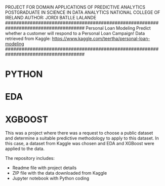 PROJECT FOR DOMAIN APPLICATIONS OF PREDICTIVE ANALYTICS
POSTGRADUATE IN SCIENCE IN DATA ANALYTICS
NATIONAL COLLEGE OF IRELAND
AUTHOR: JORDI BATLLE LALANDE
#####################################################################################
Personal Loan Modeling
Predict whether a customer will respond to a Personal Loan Campaign!
Data retrieved from Kaggle: https://www.kaggle.com/teertha/personal-loan-modeling
#####################################################################################

# PYTHON
# EDA
# XGBOOST


This was a project where there was a request to choose a public dataset and determine a suitable predictive methodology to apply to this dataset.
In this case, a dataset from Kaggle was chosen and EDA and XGBoost were applied to the data.

The repository includes:
- Readme file with project details
- ZIP file with the data downloaded from Kaggle
- Jupyter notebook with Python coding
